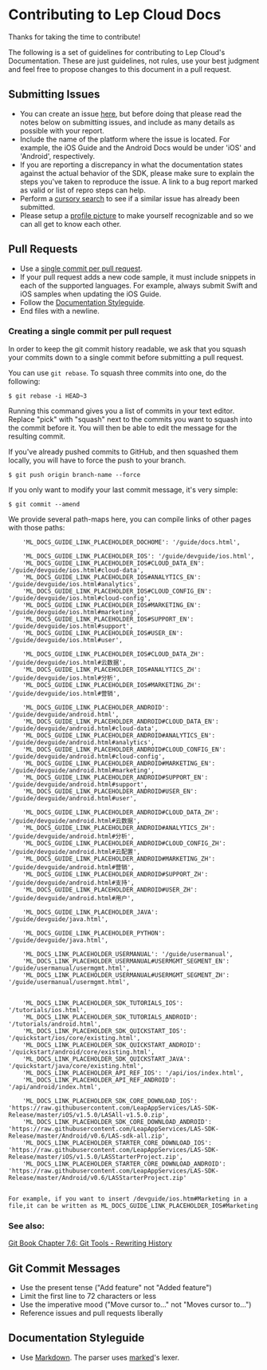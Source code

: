 # Contributing to Lep Cloud Docs

Thanks for taking the time to contribute!

The following is a set of guidelines for contributing to Lep Cloud's Documentation. These are just guidelines, not rules, use your best judgment and feel free to propose changes to this document in a pull request.

## Submitting Issues

- You can create an issue [here](https://github.com/LeapAppServices/LAS-Docs/issues/new), but before doing that please read the notes below on submitting issues, and include as many details as possible with your report.
- Include the name of the platform where the issue is located. For example, the iOS Guide and the Android Docs would be under 'iOS' and 'Android', respectively.
- If you are reporting a discrepancy in what the documentation states against the actual behavior of the SDK, please make sure to explain the steps you've taken to reproduce the issue. A link to a bug report marked as valid or list of repro steps can help.
- Perform a [cursory search](https://github.com/issues?q=+is%3Aissue+user%3ALeapAppServices) to see if a similar issue has already been submitted.
- Please setup a [profile picture](https://help.github.com/articles/how-do-i-set-up-my-profile-picture) to make yourself recognizable and so we can all get to know each other.

## Pull Requests

- Use a [single commit per pull request](#creating-a-single-commit-per-pull-request).
- If your pull request adds a new code sample, it must include snippets in each of the supported languages. For example, always submit Swift and iOS samples when updating the iOS Guide.
- Follow the [Documentation Styleguide](#documentation-styleguide).
- End files with a newline.

### Creating a single commit per pull request

In order to keep the git commit history readable, we ask that you squash your commits down to a single commit before submitting a pull request.

You can use `git rebase`. To squash three commits into one, do the following:

    $ git rebase -i HEAD~3

Running this command gives you a list of commits in your text editor. Replace "pick" with "squash" next to the commits you want to squash into the commit before it. You will then be able to edit the message for the resulting commit.

If you've already pushed commits to GitHub, and then squashed them locally, you will have to force the push to your branch.

    $ git push origin branch-name --force

If you only want to modify your last commit message, it's very simple:

    $ git commit --amend

We provide several path-maps here, you can compile links of other pages with those paths:

        'ML_DOCS_GUIDE_LINK_PLACEHOLDER_DOCHOME': '/guide/docs.html',

        'ML_DOCS_GUIDE_LINK_PLACEHOLDER_IOS': '/guide/devguide/ios.html',
        'ML_DOCS_GUIDE_LINK_PLACEHOLDER_IOS#CLOUD_DATA_EN': '/guide/devguide/ios.html#cloud-data',
        'ML_DOCS_GUIDE_LINK_PLACEHOLDER_IOS#ANALYTICS_EN': '/guide/devguide/ios.html#analytics',
        'ML_DOCS_GUIDE_LINK_PLACEHOLDER_IOS#CLOUD_CONFIG_EN': '/guide/devguide/ios.html#cloud-config',
        'ML_DOCS_GUIDE_LINK_PLACEHOLDER_IOS#MARKETING_EN': '/guide/devguide/ios.html#marketing',
        'ML_DOCS_GUIDE_LINK_PLACEHOLDER_IOS#SUPPORT_EN': '/guide/devguide/ios.html#support',
        'ML_DOCS_GUIDE_LINK_PLACEHOLDER_IOS#USER_EN': '/guide/devguide/ios.html#user',

        'ML_DOCS_GUIDE_LINK_PLACEHOLDER_IOS#CLOUD_DATA_ZH': '/guide/devguide/ios.html#云数据',
        'ML_DOCS_GUIDE_LINK_PLACEHOLDER_IOS#ANALYTICS_ZH': '/guide/devguide/ios.html#分析',
        'ML_DOCS_GUIDE_LINK_PLACEHOLDER_IOS#MARKETING_ZH': '/guide/devguide/ios.html#营销',

        'ML_DOCS_GUIDE_LINK_PLACEHOLDER_ANDROID': '/guide/devguide/android.html',
        'ML_DOCS_GUIDE_LINK_PLACEHOLDER_ANDROID#CLOUD_DATA_EN': '/guide/devguide/android.html#cloud-data',
        'ML_DOCS_GUIDE_LINK_PLACEHOLDER_ANDROID#ANALYTICS_EN': '/guide/devguide/android.html#analytics',
        'ML_DOCS_GUIDE_LINK_PLACEHOLDER_ANDROID#CLOUD_CONFIG_EN': '/guide/devguide/android.html#cloud-config',
        'ML_DOCS_GUIDE_LINK_PLACEHOLDER_ANDROID#MARKETING_EN': '/guide/devguide/android.html#marketing',
        'ML_DOCS_GUIDE_LINK_PLACEHOLDER_ANDROID#SUPPORT_EN': '/guide/devguide/android.html#support',
        'ML_DOCS_GUIDE_LINK_PLACEHOLDER_ANDROID#USER_EN': '/guide/devguide/android.html#user',

        'ML_DOCS_GUIDE_LINK_PLACEHOLDER_ANDROID#CLOUD_DATA_ZH': '/guide/devguide/android.html#云数据',
        'ML_DOCS_GUIDE_LINK_PLACEHOLDER_ANDROID#ANALYTICS_ZH': '/guide/devguide/android.html#分析',
        'ML_DOCS_GUIDE_LINK_PLACEHOLDER_ANDROID#CLOUD_CONFIG_ZH': '/guide/devguide/android.html#云配置',
        'ML_DOCS_GUIDE_LINK_PLACEHOLDER_ANDROID#MARKETING_ZH': '/guide/devguide/android.html#营销',
        'ML_DOCS_GUIDE_LINK_PLACEHOLDER_ANDROID#SUPPORT_ZH': '/guide/devguide/android.html#支持',
        'ML_DOCS_GUIDE_LINK_PLACEHOLDER_ANDROID#USER_ZH': '/guide/devguide/android.html#用户',

        'ML_DOCS_GUIDE_LINK_PLACEHOLDER_JAVA': '/guide/devguide/java.html',

        'ML_DOCS_GUIDE_LINK_PLACEHOLDER_PYTHON': '/guide/devguide/java.html',

        'ML_DOCS_LINK_PLACEHOLDER_USERMANUAL': '/guide/usermanual',
        'ML_DOCS_LINK_PLACEHOLDER_USERMANUAL#USERMGMT_SEGMENT_EN': '/guide/usermanual/usermgmt.html',
        'ML_DOCS_LINK_PLACEHOLDER_USERMANUAL#USERMGMT_SEGMENT_ZH': '/guide/usermanual/usermgmt.html',


        'ML_DOCS_LINK_PLACEHOLDER_SDK_TUTORIALS_IOS': '/tutorials/ios.html',
        'ML_DOCS_LINK_PLACEHOLDER_SDK_TUTORIALS_ANDROID': '/tutorials/android.html',
        'ML_DOCS_LINK_PLACEHOLDER_SDK_QUICKSTART_IOS': '/quickstart/ios/core/existing.html',
        'ML_DOCS_LINK_PLACEHOLDER_SDK_QUICKSTART_ANDROID': '/quickstart/android/core/existing.html',
        'ML_DOCS_LINK_PLACEHOLDER_SDK_QUICKSTART_JAVA': '/quickstart/java/core/existing.html',
        'ML_DOCS_LINK_PLACEHOLDER_API_REF_IOS': '/api/ios/index.html',
        'ML_DOCS_LINK_PLACEHOLDER_API_REF_ANDROID': '/api/android/index.html',

        'ML_DOCS_LINK_PLACEHOLDER_SDK_CORE_DOWNLOAD_IOS': 'https://raw.githubusercontent.com/LeapAppServices/LAS-SDK-Release/master/iOS/v1.5.0/LASAll-v1.5.0.zip',
        'ML_DOCS_LINK_PLACEHOLDER_SDK_CORE_DOWNLOAD_ANDROID': 'https://raw.githubusercontent.com/LeapAppServices/LAS-SDK-Release/master/Android/v0.6/LAS-sdk-all.zip',
        'ML_DOCS_LINK_PLACEHOLDER_STARTER_CORE_DOWNLOAD_IOS': 'https://raw.githubusercontent.com/LeapAppServices/LAS-SDK-Release/master/iOS/v1.5.0/LASStarterProject.zip',
        'ML_DOCS_LINK_PLACEHOLDER_STARTER_CORE_DOWNLOAD_ANDROID': 'https://raw.githubusercontent.com/LeapAppServices/LAS-SDK-Release/master/Android/v0.6/LASStarterProject.zip'


    For example, if you want to insert /devguide/ios.htm#Marketing in a file,it can be written as ML_DOCS_GUIDE_LINK_PLACEHOLDER_IOS#Marketing

### See also:
[Git Book Chapter 7.6: Git Tools - Rewriting History](http://git-scm.com/book/en/v2/Git-Tools-Rewriting-History)

## Git Commit Messages

- Use the present tense ("Add feature" not "Added feature")
- Limit the first line to 72 characters or less
- Use the imperative mood ("Move cursor to..." not "Moves cursor to...")
- Reference issues and pull requests liberally

## Documentation Styleguide

- Use [Markdown](https://daringfireball.net/projects/markdown). The parser uses [marked](https://github.com/chjj/marked)'s lexer.

